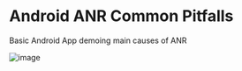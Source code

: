 # Android ANR Common Pitfalls
Basic Android App demoing main causes of ANR

![image](https://user-images.githubusercontent.com/4230063/169922691-acf15b23-3338-45c8-b239-d3cc9b8ce452.png)
